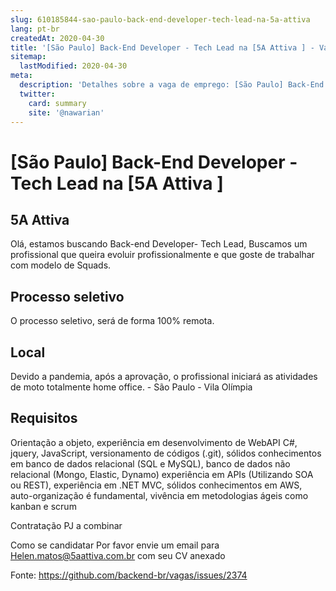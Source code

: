 ```yaml
---
slug: 610185844-sao-paulo-back-end-developer-tech-lead-na-5a-attiva
lang: pt-br
createdAt: 2020-04-30
title: '[São Paulo] Back-End Developer - Tech Lead na [5A Attiva ] - Vaga de Emprego'
sitemap:
  lastModified: 2020-04-30
meta:
  description: 'Detalhes sobre a vaga de emprego: [São Paulo] Back-End Developer - Tech Lead na [5A Attiva ]'
  twitter:
    card: summary
    site: '@nawarian'
---
```


# [São Paulo] Back-End Developer - Tech Lead na [5A Attiva ]

## 5A Attiva
Olá, estamos buscando Back-end Developer- Tech Lead,
Buscamos um profissional que queira evoluir profissionalmente e que goste de trabalhar com modelo de Squads.

## Processo seletivo
O processo seletivo, será de forma 100% remota.

## Local
Devido a pandemia, após a aprovação, o profissional iniciará as atividades de moto totalmente home office. - São Paulo - Vila Olímpia

## Requisitos
Orientação a objeto, experiência em desenvolvimento de WebAPI C#, jquery,  JavaScript, versionamento de códigos (.git), sólidos conhecimentos em banco de dados relacional (SQL e MySQL), banco de dados não relacional (Mongo, Elastic, Dynamo) experiência em APIs (Utilizando SOA ou REST), experiência em .NET MVC, sólidos conhecimentos em AWS, auto-organização é fundamental, vivência em metodologias ágeis como kanban e scrum

Contratação
PJ a combinar

Como se candidatar
Por favor envie um email para Helen.matos@5aattiva.com.br com seu CV anexado

Fonte: https://github.com/backend-br/vagas/issues/2374